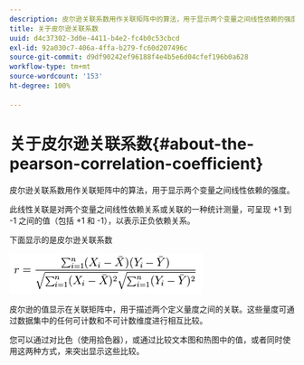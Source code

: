 ```yaml
---
description: 皮尔逊关联系数用作关联矩阵中的算法，用于显示两个变量之间线性依赖的强度。
title: 关于皮尔逊关联系数
uuid: d4c37302-3d0e-4411-b4e2-fc4b0c53cbcd
exl-id: 92a030c7-406a-4ffa-b279-fc60d207496c
source-git-commit: d9df90242ef96188f4e4b5e6d04cfef196b0a628
workflow-type: tm+mt
source-wordcount: '153'
ht-degree: 100%

---
```


# 关于皮尔逊关联系数{#about-the-pearson-correlation-coefficient}

皮尔逊关联系数用作关联矩阵中的算法，用于显示两个变量之间线性依赖的强度。

此线性关联是对两个变量之间线性依赖关系或关联的一种统计测量，可呈现 +1 到 -1 之间的值（包括 +1 和 -1），以表示正负依赖关系。

下面显示的是皮尔逊关联系数

![](assets/correlation_matrix_pearson_equation.png)

皮尔逊的值显示在关联矩阵中，用于描述两个定义量度之间的关联。这些量度可通过数据集中的任何可计数和不可计数维度进行相互比较。

您可以通过对比色（使用拾色器），或通过比较文本图和热图中的值，或者同时使用这两种方式，来突出显示这些比较。
